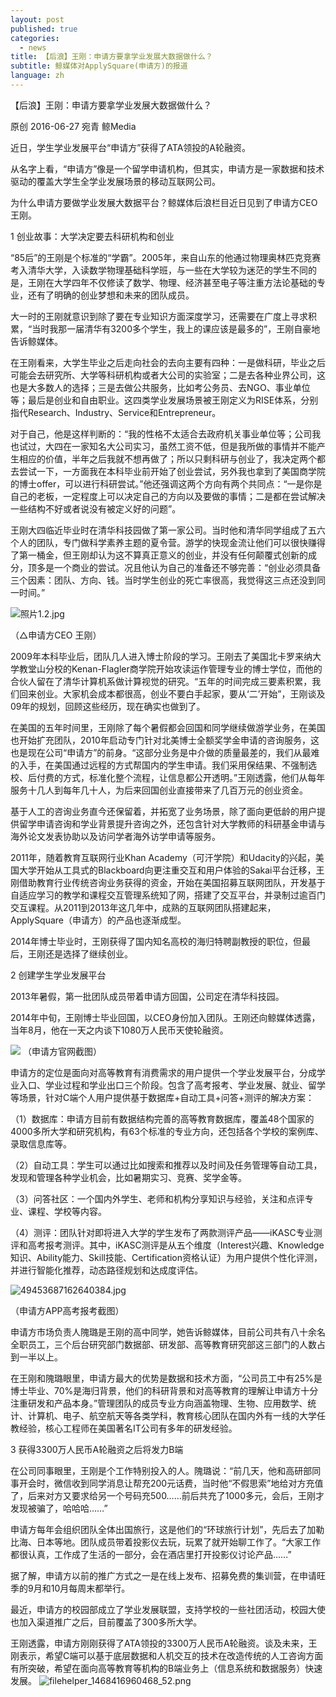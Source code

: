 ```yaml
---
layout: post
published: true
categories:
  - news
title: 【后浪】王刚：申请方要拿学业发展大数据做什么？
subtitle: 鲸媒体对ApplySquare(申请方)的报道
language: zh
---
```

【后浪】王刚：申请方要拿学业发展大数据做什么？

原创 2016-06-27 宛青 鲸Media


近日，学生学业发展平台“申请方”获得了ATA领投的A轮融资。

从名字上看，“申请方”像是一个留学申请机构，但其实，申请方是一家数据和技术驱动的覆盖大学生全学业发展场景的移动互联网公司。

为什么申请方要做学业发展大数据平台？鲸媒体后浪栏目近日见到了申请方CEO王刚。

1
创业故事：大学决定要去科研机构和创业

“85后”的王刚是个标准的“学霸”。2005年，来自山东的他通过物理奥林匹克竞赛考入清华大学，入读数学物理基础科学班，与一些在大学较为迷茫的学生不同的是，王刚在大学四年不仅修读了数学、物理、经济甚至电子等注重方法论基础的专业，还有了明确的创业梦想和未来的团队成员。

大一时的王刚就意识到除了要在专业知识方面深度学习，还需要在广度上寻求积累，“当时我那一届清华有3200多个学生，我上的课应该是最多的”，王刚自豪地告诉鲸媒体。

在王刚看来，大学生毕业之后走向社会的去向主要有四种：一是做科研，毕业之后可能会去研究所、大学等科研机构或者大公司的实验室；二是去各种业界公司，这也是大多数人的选择；三是去做公共服务，比如考公务员、去NGO、事业单位等；最后是创业和自由职业。这四类学业发展场景被王刚定义为RISE体系，分别指代Research、Industry、Service和Entrepreneur。

对于自己，他是这样判断的：“我的性格不太适合去政府机关事业单位等；公司我也试过，大四在一家知名大公司实习，虽然工资不低，但是我所做的事情并不能产生相应的价值，半年之后我就不想再做了；所以只剩科研与创业了，我决定两个都去尝试一下，一方面我在本科毕业前开始了创业尝试，另外我也拿到了美国商学院的博士offer，可以进行科研尝试。”他还强调这两个方向有两个共同点：“一是你是自己的老板，一定程度上可以决定自己的方向以及要做的事情；二是都在尝试解决一些结构不好或者说没有被定义好的问题”。

王刚大四临近毕业时在清华科技园做了第一家公司。当时他和清华同学组成了五六个人的团队，专门做科学素养主题的夏令营。游学的快现金流让他们可以很快赚得了第一桶金，但王刚却认为这不算真正意义的创业，并没有任何颠覆式创新的成分，顶多是一个商业的尝试。况且他认为自己的准备还不够完善：“创业必须具备三个因素：团队、方向、钱。当时学生创业的死亡率很高，我觉得这三点还没到同一时间。”

![照片1.2.jpg]({{site.baseurl}}/image/照片1.2.jpg)

（△申请方CEO 王刚）

2009年本科毕业后，团队几人进入博士阶段的学习。王刚去了美国北卡罗来纳大学教堂山分校的Kenan-Flagler商学院开始攻读运作管理专业的博士学位，而他的合伙人留在了清华计算机系做计算视觉的研究。“五年的时间完成三要素积累，我们回来创业。大家机会成本都很高，创业不要白手起家，要从‘二’开始”，王刚谈及09年的规划，回顾这些经历，现在确实也做到了。

在美国的五年时间里，王刚除了每个暑假都会回国和同学继续做游学业务，在美国也开始扩充团队，2010年启动专门针对北美博士全额奖学金申请的咨询服务，这也是现在公司“申请方”的前身。“这部分业务是中介做的质量最差的，我们从最难的入手，在美国通过远程的方式帮国内的学生申请。我们采用保结果、不强制选校、后付费的方式，标准化整个流程，让信息都公开透明。”王刚透露，他们从每年服务十几人到每年几十人，为后来回国创业直接带来了几百万元的创业资金。

基于人工的咨询业务直今还保留着，并拓宽了业务场景，除了面向更低龄的用户提供留学申请咨询和学业背景提升咨询之外，还包含针对大学教师的科研基金申请与海外论文发表协助以及访问学者海外访学申请等服务。

2011年，随着教育互联网行业Khan Academy（可汗学院）和Udacity的兴起，美国大学开始从工具式的Blackboard向更注重交互和用户体验的Sakai平台迁移，王刚借助教育行业传统咨询业务获得的资金，开始在美国招募互联网团队，开发基于自适应学习的教学和课程交互管理系统知了网，搭建了交互平台，并录制过逾百门交互课程。从2011到2013年这几年中，成熟的互联网团队搭建起来，ApplySquare（申请方）的产品也逐渐成型。

2014年博士毕业时，王刚获得了国内知名高校的海归特聘副教授的职位，但最后，王刚还是选择了继续创业。

2
创建学生学业发展平台

2013年暑假，第一批团队成员带着申请方回国，公司定在清华科技园。

2014年中旬，王刚博士毕业回国，以CEO身份加入团队。王刚还向鲸媒体透露，当年8月，他在一天之内谈下1080万人民币天使轮融资。

![]({{site.baseurl}}/image/filehelper_1468416960468_52.png)
（申请方官网截图）

申请方的定位是面向对高等教育有消费需求的用户提供一个学业发展平台，分成学业入口、学业过程和学业出口三个阶段。包含了高考报考、学业发展、就业、留学等场景，针对C端个人用户提供基于数据库+自动工具+问答+测评的解决方案：

（1）数据库：申请方目前有数据结构完善的高等教育数据库，覆盖48个国家的4000多所大学和研究机构，有63个标准的专业方向，还包括各个学校的案例库、录取信息库等。

（2）自动工具：学生可以通过比如搜索和推荐以及时间及任务管理等自动工具，发现和管理各种学业机会，比如暑期实习、竞赛、奖学金等。

（3）问答社区：一个国内外学生、老师和机构分享知识与经验，关注和点评专业、课程、学校等内容。

（4）测评：团队针对即将进入大学的学生发布了两款测评产品——iKASC专业测评和高考报考测评。其中，iKASC测评是从五个维度（Interest兴趣、Knowledge知识、Ability能力、Skill技能、Certification资格认证）为用户提供个性化评测，并进行智能化推荐，动态路径规划和达成度评估。


![49453687162640384.jpg]({{site.baseurl}}/image/49453687162640384.jpg)


（申请方APP高考报考截图）

申请方市场负责人隗璐是王刚的高中同学，她告诉鲸媒体，目前公司共有八十余名全职员工，三个后台研究部门数据部、研发部、高等教育研究部这三部门的人数占到一半以上。

在王刚和隗璐眼里，申请方最大的优势是数据和技术方面，“公司员工中有25%是博士毕业、70%是海归背景，他们的科研背景和对高等教育的理解让申请方十分注重研发和产品本身。”管理团队的成员专业方向涵盖物理、生物、应用数学、统计、计算机、电子、航空航天等各类学科，教育核心团队在国内外有一线的大学任教经验，核心工程师在美国著名IT公司有多年的研发经验。


3
获得3300万人民币A轮融资之后将发力B端

在公司同事眼里，王刚是个工作特别投入的人。隗璐说：“前几天，他和高研部同事开会时，微信收到同学消息让帮充200元话费，当时他“不假思索”地给对方充值了，后来对方又要求给另一个号码充500……前后共充了1000多元，会后，王刚才发现被骗了，哈哈哈……”

申请方每年会组织团队全体出国旅行，这是他们的“环球旅行计划”，先后去了加勒比海、日本等地。团队成员带着投影仪去玩，玩累了就开始聊工作了。“大家工作都很认真，工作成了生活的一部分，会在酒店里打开投影仪讨论产品……”

据了解，申请方以前的推广方式之一是在线上发布、招募免费的集训营，在申请旺季的9月和10月每周末都举行。

最近，申请方的校园部成立了学业发展联盟，支持学校的一些社团活动，校园大使也加入渠道推广之后，目前覆盖了300多所大学。


王刚透露，申请方刚刚获得了ATA领投的3300万人民币A轮融资。谈及未来，王刚表示，希望C端可以基于底层数据和人机交互的技术在改造传统的人工咨询方面有所突破，希望在面向高等教育等机构的B端业务上（信息系统和数据服务）快速发展。
![filehelper_1468416960468_52.png]({{site.baseurl}}/image/filehelper_1468416960468_52.png)
